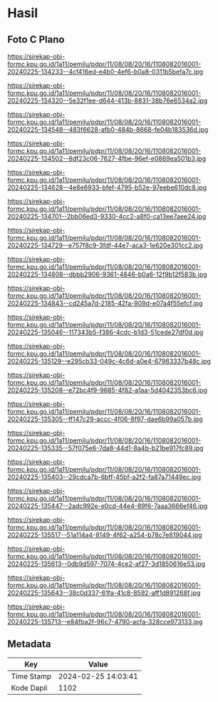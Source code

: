 # Hasil

## Foto C Plano

https://sirekap-obj-formc.kpu.go.id/1a11/pemilu/pdpr/11/08/08/20/16/1108082016001-20240225-134233--4cf416ed-e4b0-4ef6-b0a8-0311b5befa7c.jpg

https://sirekap-obj-formc.kpu.go.id/1a11/pemilu/pdpr/11/08/08/20/16/1108082016001-20240225-134320--5e32f1ee-d644-413b-8831-38b76e6534a2.jpg

https://sirekap-obj-formc.kpu.go.id/1a11/pemilu/pdpr/11/08/08/20/16/1108082016001-20240225-134548--483f6628-afb0-484b-8668-fe04b183536d.jpg

https://sirekap-obj-formc.kpu.go.id/1a11/pemilu/pdpr/11/08/08/20/16/1108082016001-20240225-134502--8df23c06-7627-4fbe-96ef-e0869ea501b3.jpg

https://sirekap-obj-formc.kpu.go.id/1a11/pemilu/pdpr/11/08/08/20/16/1108082016001-20240225-134628--4e8e6933-bfef-4795-b52e-97eebe610dc8.jpg

https://sirekap-obj-formc.kpu.go.id/1a11/pemilu/pdpr/11/08/08/20/16/1108082016001-20240225-134701--2bb06ed3-9330-4cc2-a8f0-ca13ee7aee24.jpg

https://sirekap-obj-formc.kpu.go.id/1a11/pemilu/pdpr/11/08/08/20/16/1108082016001-20240225-134729--e757f8c9-3fdf-44e7-aca3-1e620e301cc2.jpg

https://sirekap-obj-formc.kpu.go.id/1a11/pemilu/pdpr/11/08/08/20/16/1108082016001-20240225-134808--dbbb2906-9361-4846-b0a6-12f9b12f583b.jpg

https://sirekap-obj-formc.kpu.go.id/1a11/pemilu/pdpr/11/08/08/20/16/1108082016001-20240225-134843--cd245a7d-2185-42fa-909d-e07a4f55efcf.jpg

https://sirekap-obj-formc.kpu.go.id/1a11/pemilu/pdpr/11/08/08/20/16/1108082016001-20240225-135046--117343b5-f386-4cdc-b1d3-51cede27df0d.jpg

https://sirekap-obj-formc.kpu.go.id/1a11/pemilu/pdpr/11/08/08/20/16/1108082016001-20240225-135129--e295cb33-049c-4c6d-a0e4-67983337b48c.jpg

https://sirekap-obj-formc.kpu.go.id/1a11/pemilu/pdpr/11/08/08/20/16/1108082016001-20240225-135208--e72bc4f9-9685-4f82-a1aa-5d4042353bc6.jpg

https://sirekap-obj-formc.kpu.go.id/1a11/pemilu/pdpr/11/08/08/20/16/1108082016001-20240225-135305--ff147c29-accc-4f06-8f97-dae6b99a057b.jpg

https://sirekap-obj-formc.kpu.go.id/1a11/pemilu/pdpr/11/08/08/20/16/1108082016001-20240225-135335--57f075e6-7da8-44d1-8a4b-b21be917fc89.jpg

https://sirekap-obj-formc.kpu.go.id/1a11/pemilu/pdpr/11/08/08/20/16/1108082016001-20240225-135403--29cdca7b-6bff-45bf-a2f2-fa87a71449ec.jpg

https://sirekap-obj-formc.kpu.go.id/1a11/pemilu/pdpr/11/08/08/20/16/1108082016001-20240225-135447--2adc992e-e0cd-44e4-89f6-7aaa3666ef46.jpg

https://sirekap-obj-formc.kpu.go.id/1a11/pemilu/pdpr/11/08/08/20/16/1108082016001-20240225-135517--51a114a4-8149-4f62-a254-b78c7e819044.jpg

https://sirekap-obj-formc.kpu.go.id/1a11/pemilu/pdpr/11/08/08/20/16/1108082016001-20240225-135613--0db9d597-7074-4ce2-af27-3d1850616e53.jpg

https://sirekap-obj-formc.kpu.go.id/1a11/pemilu/pdpr/11/08/08/20/16/1108082016001-20240225-135643--38c0d337-61fa-41c8-8592-aff1d891268f.jpg

https://sirekap-obj-formc.kpu.go.id/1a11/pemilu/pdpr/11/08/08/20/16/1108082016001-20240225-135713--e84fba2f-96c7-4790-acfa-328cce973133.jpg


## Metadata

| Key        | Value               |
| ---------- | ------------------- |
| Time Stamp | 2024-02-25 14:03:41 |
| Kode Dapil | 1102                |




